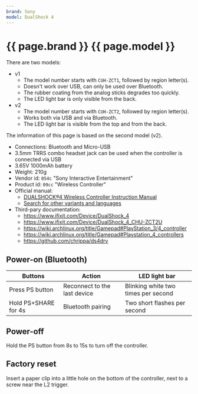 ```yaml
---
brand: Sony
model: DualShock 4
---
```


# {{ page.brand }} {{ page.model }}

There are two models:

* v1
    * The model number starts with `CUH-ZCT1`, followed by region letter(s).
    * Doesn't work over USB, can only be used over Bluetooth.
    * The rubber coating from the analog sticks degrades too quickly.
    * The LED light bar is only visible from the back.
* v2
    * The model number starts with `CUH-ZCT2`, followed by region letter(s).
    * Works both via USB and via Bluetooth.
    * The LED light bar is visible from the top and from the back.

The information of this page is based on the second model (v2).

* Connections: Bluetooth and Micro-USB
* 3.5mm TRRS combo headset jack can be used when the controller is connected via USB
* 3.65V 1000mAh battery
* Weight: 210g
* Vendor id: `054c` "Sony Interactive Entertainment"
* Product id: `09cc` "Wireless Controller"
* Official manual:
    * [DUALSHOCK®4 Wireless Controller Instruction Manual](https://www.playstation.com/content/dam/global_pdc/en/corporate/support/manuals/accessories/ps4-accessories/dualshock4-wireless-controller-cuh-zct2/IND_EN_CUH-ZCT2_DS4%20Wireless%20Controller%20Web.pdf)
    * [Search for other variants and languages](https://duckduckgo.com/?q=filetype%3Apdf+dualshock4-wireless-controller-cuh-zct2)
* Third-pary documentation:
    * <https://www.ifixit.com/Device/DualShock_4>
    * <https://www.ifixit.com/Device/DualShock_4_CHU-ZCT2U>
    * <https://wiki.archlinux.org/title/Gamepad#PlayStation_3/4_controller>
    * <https://wiki.archlinux.org/title/Gamepad#Playstation_4_controllers>
    * <https://github.com/chrippa/ds4drv>

## Power-on (Bluetooth)

Buttons              | Action                       | LED light bar
-------------------- | ---------------------------- | -------------
Press PS button      | Reconnect to the last device | Blinking white two times per second
Hold PS+SHARE for 4s | Bluetooth pairing            | Two short flashes per second

## Power-off

Hold the PS button from 8s to 15s to turn off the controller.

## Factory reset

Insert a paper clip into a little hole on the bottom of the controller, next to a screw near the L2 trigger.
